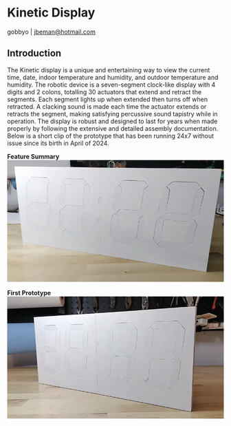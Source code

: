# Kinetic Display

gobbyo | jbeman@hotmail.com

## Introduction

The Kinetic display is a unique and entertaining way to view the current time, date, indoor temperature and humidity, and outdoor temperature and humidity. The robotic device is a seven-segment clock-like display with 4 digits and 2 colons, totalling 30 actuators that extend and retract the segments. Each segment lights up when extended then turns off when retracted. A clacking sound is made each time the actuator extends or retracts the segment, making satisfying percussive sound tapistry while in operation. The display is robust and designed to last for years when made properly by following the extensive and detailed assembly documentation. Below is a short clip of the prototype that has been running 24x7 without issue since its birth in April of 2024.

**Feature Summary**
![summaryfeatures](img/intro/whitedisplay.webp)

**First Prototype**
![display](img/intro/intro-shortclip.webp)
